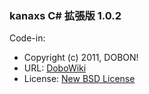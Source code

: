 ### kanaxs C# 拡張版 1.0.2

Code-in:

 * Copyright (c) 2011, DOBON!
 * URL: [DoboWiki](https://wiki.dobon.net/index.php?free%2FkanaxsCSharp)
 * License: [New BSD License](http://wiki.dobon.net/index.php?free%2FkanaxsCSharp%2Flicense)
